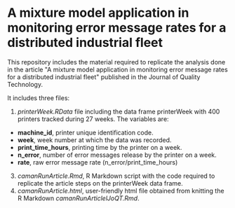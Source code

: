 # A mixture model application in monitoring error message rates for a distributed industrial fleet



This repository includes the material required to replicate the analysis done in the article "A mixture model application in monitoring error message
rates for a distributed industrial fleet" published in the Journal of Quality Technology.

It includes three files:
1. *printerWeek.RData* file including the data frame printerWeek with 400 printers tracked during 27 weeks. The variables are:
  - **machine_id**, printer unique identification code.
  - **week**, week number at which the data was recorded.
  - **print_time_hours**, printing time by the printer on a week.
  - **n_error**, number of error messages release by the printer on a week.
  - **rate**, raw error message rate (n_error/print_time_hours)
3. *camanRunArticle.Rmd*, R Markdown script with the code required to replicate the article steps on the printerWeek data frame.
4. *camanRunArticle.html*, user-friendly html file obtained from knitting the R Markdown *camanRunArticlelJoQT.Rmd*.
